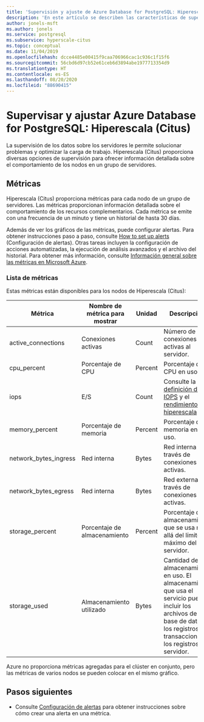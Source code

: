```yaml
---
title: 'Supervisión y ajuste de Azure Database for PostgreSQL: Hiperescala (Citus)'
description: 'En este artículo se describen las características de supervisión y ajuste de Azure Database for PostgreSQL: Hiperescala (Citus).'
author: jonels-msft
ms.author: jonels
ms.service: postgresql
ms.subservice: hyperscale-citus
ms.topic: conceptual
ms.date: 11/04/2019
ms.openlocfilehash: dcce4485e00415f9caa706966cac1c936c1f15f6
ms.sourcegitcommit: 56cbd6d97cb52e61ceb6d3894abe1977713354d9
ms.translationtype: HT
ms.contentlocale: es-ES
ms.lasthandoff: 08/20/2020
ms.locfileid: "88690415"
---
```

# <a name="monitor-and-tune-azure-database-for-postgresql---hyperscale-citus"></a>Supervisar y ajustar Azure Database for PostgreSQL: Hiperescala (Citus)

La supervisión de los datos sobre los servidores le permite solucionar problemas y optimizar la carga de trabajo. Hiperescala (Citus) proporciona diversas opciones de supervisión para ofrecer información detallada sobre el comportamiento de los nodos en un grupo de servidores.

## <a name="metrics"></a>Métricas

Hiperescala (Citus) proporciona métricas para cada nodo de un grupo de servidores. Las métricas proporcionan información detallada sobre el comportamiento de los recursos complementarios. Cada métrica se emite con una frecuencia de un minuto y tiene un historial de hasta 30 días.

Además de ver los gráficos de las métricas, puede configurar alertas. Para obtener instrucciones paso a paso, consulte [How to set up alerts](howto-hyperscale-alert-on-metric.md) (Configuración de alertas).  Otras tareas incluyen la configuración de acciones automatizadas, la ejecución de análisis avanzados y el archivo del historial. Para obtener más información, consulte [Información general sobre las métricas en Microsoft Azure](../monitoring-and-diagnostics/monitoring-overview-metrics.md).

### <a name="list-of-metrics"></a>Lista de métricas

Estas métricas están disponibles para los nodos de Hiperescala (Citus):

|Métrica|Nombre de métrica para mostrar|Unidad|Descripción|
|---|---|---|---|
|active_connections|Conexiones activas|Count|Número de conexiones activas al servidor.|
|cpu_percent|Porcentaje de CPU|Percent|Porcentaje de CPU en uso.|
|iops|E/S|Count|Consulte la [definición de IOPS](../virtual-machines/premium-storage-performance.md#iops) y el [rendimiento de hiperescala](concepts-hyperscale-configuration-options.md)|
|memory_percent|Porcentaje de memoria|Percent|Porcentaje de memoria en uso.|
|network_bytes_ingress|Red interna|Bytes|Red interna a través de conexiones activas.|
|network_bytes_egress|Red interna|Bytes|Red externa a través de conexiones activas.|
|storage_percent|Porcentaje de almacenamiento|Percent|Porcentaje de almacenamiento que se usa más allá del límite máximo del servidor.|
|storage_used|Almacenamiento utilizado|Bytes|Cantidad de almacenamiento en uso. El almacenamiento que usa el servicio puede incluir los archivos de base de datos, los registros de transacciones y los registros de servidor.|

Azure no proporciona métricas agregadas para el clúster en conjunto, pero las métricas de varios nodos se pueden colocar en el mismo gráfico.

## <a name="next-steps"></a>Pasos siguientes

- Consulte [Configuración de alertas](howto-hyperscale-alert-on-metric.md) para obtener instrucciones sobre cómo crear una alerta en una métrica.
